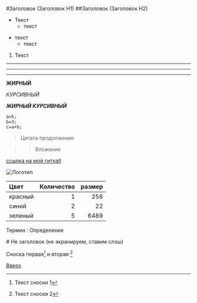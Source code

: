 <a id="anchor"></a>

#Заголовок   (Заголовок Н1)
##Заголовок  (Заголовок Н2)


* Текст
  * текст



- текст
  - текст
1. Текст



---

___

***

__ЖИРНЫЙ__

_КУРСИВНЫЙ_

___ЖИРНЫЙ КУРСИВНЫЙ___


```
a=5;
b=3;
c=a+b;
```





> Цитата
продолжение

>>Вложение


[ссылка на мой гитхаб](https://github.com/ilyaSpB/GitTest)

![Логотип](/)

Цвет | Количество | размер
:----|-----------:|------:
красный | 1 | 256
синий | 2 | 22
зеленый | 5 | 6489


Термин
: Определение


\# Не заголовок (не экранируем, ставим слэш)


[^1]: Текст сноски 1
[^2]: Текст сноски 2

Сноска первая[^1] и вторая [^2]

[Вверх](#anchor)
